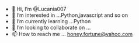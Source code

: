 - 👋 Hi, I’m @Lucania007
- 👀 I’m interested in ...Python,javascript and so on
- 🌱 I’m currently learning ...Python
- 💞️ I’m looking to collaborate on ...
- 📫 How to reach me ... honey.fortune@yahoo.com

<!---
Lucania007/Lucania007 is a ✨ special ✨ repository because its `README.md` (this file) appears on your GitHub profile.
You can click the Preview link to take a look at your changes.
--->
